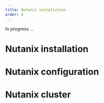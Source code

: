 ```yaml
---
title: Nutanix installation
order: 4
---
```


In progress ...

# Nutanix installation

# Nutanix configuration

# Nutanix cluster
